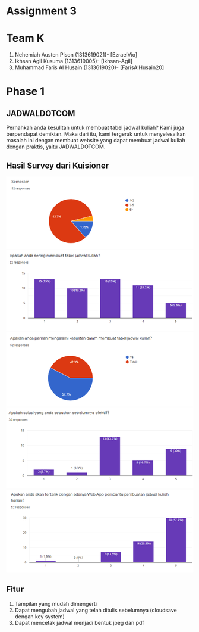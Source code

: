 # Assignment 3

# Team K
1. Nehemiah Austen Pison (1313619021)- [EzraelVio]
2. Ikhsan Agil Kusuma (1313619005)- [Ikhsan-Agil]
3. Muhammad Faris Al Husain (1313619020)- [FarisAlHusain20]

# Phase 1

## JADWALDOTCOM
Pernahkah anda kesulitan untuk membuat tabel jadwal kuliah? Kami juga berpendapat demikian. Maka dari itu, kami tergerak untuk menyelesaikan masalah ini dengan membuat website yang dapat membuat jadwal kuliah dengan praktis, yaitu JADWALDOTCOM.

## Hasil Survey dari Kuisioner
<img src="Dokumentasi/chart1.png"/>
<img src="Dokumentasi/chart2.png"/>
<img src="Dokumentasi/chart3.png"/>
<img src="Dokumentasi/chart4.png"/>
<img src="Dokumentasi/chart5.png"/>

## Fitur
1. Tampilan yang mudah dimengerti
2. Dapat mengubah jadwal yang telah ditulis sebelumnya (cloudsave dengan key system)
3. Dapat mencetak jadwal menjadi bentuk jpeg dan pdf






